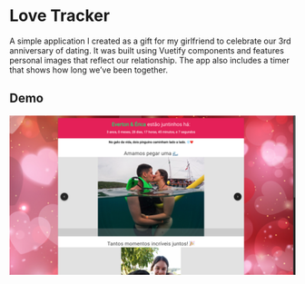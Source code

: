 # Love Tracker

A simple application I created as a gift for my girlfriend to celebrate our 3rd anniversary of dating. It was built using Vuetify components and features personal images that reflect our relationship. The app also includes a timer that shows how long we’ve been together.

## Demo

![love-tracker.png](public/love-tracker.png)
